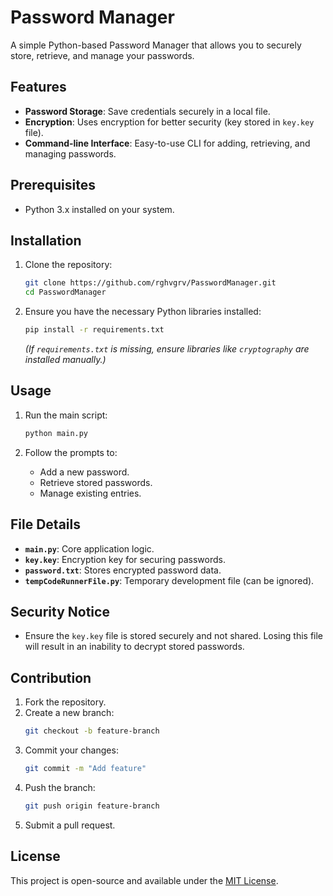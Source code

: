 # Password Manager

A simple Python-based Password Manager that allows you to securely store, retrieve, and manage your passwords.

## Features

- **Password Storage**: Save credentials securely in a local file.
- **Encryption**: Uses encryption for better security (key stored in `key.key` file).
- **Command-line Interface**: Easy-to-use CLI for adding, retrieving, and managing passwords.

## Prerequisites

- Python 3.x installed on your system.

## Installation

1. Clone the repository:
   ```bash
   git clone https://github.com/rghvgrv/PasswordManager.git
   cd PasswordManager
   ```

2. Ensure you have the necessary Python libraries installed:
   ```bash
   pip install -r requirements.txt
   ```
   *(If `requirements.txt` is missing, ensure libraries like `cryptography` are installed manually.)*

## Usage

1. Run the main script:
   ```bash
   python main.py
   ```

2. Follow the prompts to:
   - Add a new password.
   - Retrieve stored passwords.
   - Manage existing entries.

## File Details

- **`main.py`**: Core application logic.
- **`key.key`**: Encryption key for securing passwords.
- **`password.txt`**: Stores encrypted password data.
- **`tempCodeRunnerFile.py`**: Temporary development file (can be ignored).

## Security Notice

- Ensure the `key.key` file is stored securely and not shared. Losing this file will result in an inability to decrypt stored passwords.

## Contribution

1. Fork the repository.
2. Create a new branch:
   ```bash
   git checkout -b feature-branch
   ```
3. Commit your changes:
   ```bash
   git commit -m "Add feature"
   ```
4. Push the branch:
   ```bash
   git push origin feature-branch
   ```
5. Submit a pull request.

## License

This project is open-source and available under the [MIT License](LICENSE).
```
